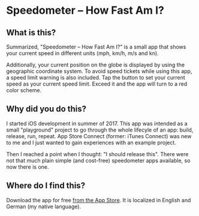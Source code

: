 # Speedometer – How Fast Am I?

## What is this?

Summarized, "Speedometer – How Fast Am I?" is a small app that shows your current speed in different units (mph, km/h, m/s and kn).

Additionally, your current position on the globe is displayed by using the geographic coordinate system. To avoid speed tickets while using this app, a speed limit warning is also included. Tap the button to set your current speed as your current speed limit. Exceed it and the app will turn to a red color scheme.

## Why did you do this?

I started iOS development in summer of 2017. This app was intended as a small "playground" project to go through the whole lifecyle of an app: build, release, run, repeat. App Store Connect (former: iTunes Connect) was new to me and I just wanted to gain experiences with an example project.

Then I reached a point when I thought: "I should release this". There were not that much plain simple (and cost-free) speedometer apps available, so now there is one.

## Where do I find this?

Download the app for free [from the App Store](https://itunes.apple.com/us/app/speedometer-how-fast-am-i/id1361655713?ls=1&mt=8). It is localized in English and German (my native language).
